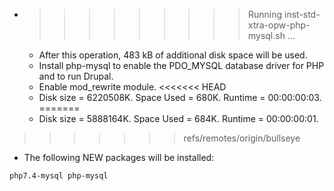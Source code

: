 * >>>>>>>>> Running inst-std-xtra-opw-php-mysql.sh ...
  * After this operation, 483 kB of additional disk space will be used.
  * Install php-mysql to enable the PDO_MYSQL database driver for PHP and to run Drupal.
  * Enable mod_rewrite module.
<<<<<<< HEAD
  * Disk size = 6220508K. Space Used = 680K. Runtime = 00:00:00:03.
=======
  * Disk size = 5888164K. Space Used = 684K. Runtime = 00:00:00:01.
>>>>>>> refs/remotes/origin/bullseye
  * The following NEW packages will be installed:
  ```bash
php7.4-mysql php-mysql
  ```
